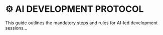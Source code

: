 # ⚙️ AI DEVELOPMENT PROTOCOL

This guide outlines the mandatory steps and rules for AI-led development sessions...
